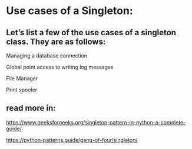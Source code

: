 # Use cases of a Singleton:

## Let’s list a few of the use cases of a singleton class. They are as follows:

Managing a database connection

Global point access to writing log messages

File Manager

Print spooler

## read more in:
https://www.geeksforgeeks.org/singleton-pattern-in-python-a-complete-guide/

https://python-patterns.guide/gang-of-four/singleton/